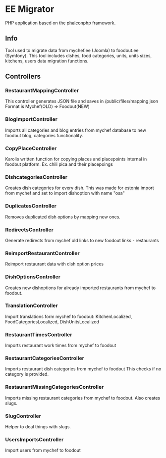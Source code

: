 # EE Migrator
PHP application based on the [phalconphp](https://phalconphp.com/) framework.

## Info
Tool used to migrate data from mychef.ee (Joomla) to foodout.ee (Symfony). This tool includes dishes, food categories, units, units sizes, kitchens, users data migration functions.

## Controllers
### RestaurantMappingController
This controller generates JSON file and saves in /public/files/mapping.json Format is Mychef(OLD) => Foodout(NEW)

### BlogImportController
Imports all categories and blog entries from mychef database to new foodout blog, categories functionality.

### CopyPlaceController
Karolis written function for copying places and placepoints internal in foodout platform. Ex. chili pica and their placepoings

### DishcategoriesController
Creates dish categories for every dish. This was made for estonia import from mychef and set to import dishoption with name "osa"

### DuplicatesController
Removes duplicated dish options by mapping new ones.

### RedirectsController
Generate redirects from mychef old links to new foodout links - restaurants

### ReimportRestaurantController
Reimport restaurant data with dish option prices

### DishOptionsController
Creates new dishoptions for already imported restaurants from mychef to foodout.

### TranslationController
Import translations form mychef to foodout:
KitchenLocalized, FoodCategoriesLocalized, DishUnitsLocalized

### RestaurantTimesController
Imports restaurant work times from mychef to foodout

### RestaurantCategoriesController
Imports restaurant dish categories from mychef to foodout
This checks if no category is provided.

### RestaurantMissingCategoriesController
Imports missing restaurant categories from mychef to foodout. Also creates slugs.

### SlugController
Helper to deal things with slugs.

### UsersImportsController
Import users from mychef to foodout 
